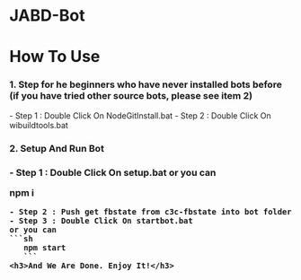 # JABD-Bot
# How To Use
<h3>1. Step for he beginners who have never installed bots before (if you have tried other source bots, please see item 2)</h3>
- Step 1 : Double Click On NodeGitInstall.bat
- Step 2 : Double Click On wibuildtools.bat
<h3>2. Setup And Run Bot<h3>
- Step 1 : Double Click On setup.bat
  or you can
  
  npm i
  ```
- Step 2 : Push get fbstate from c3c-fbstate into bot folder
- Step 3 : Double Click On startbot.bat
  or you can
  ```sh
     npm start
     ```
 <h3>And We Are Done. Enjoy It!</h3>

